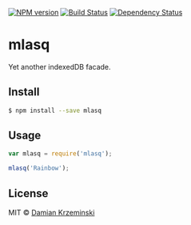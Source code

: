[![NPM version][npm-image]][npm-url]
[![Build Status][travis-image]][travis-url]
[![Dependency Status][gemnasium-image]][gemnasium-url]

# mlasq

Yet another indexedDB facade.

## Install

```sh
$ npm install --save mlasq
```

## Usage

```js
var mlasq = require('mlasq');

mlasq('Rainbow');
```

## License

MIT © [Damian Krzeminski](https://furkot.com)

[npm-image]: https://img.shields.io/npm/v/mlasq.svg
[npm-url]: https://npmjs.org/package/mlasq

[travis-url]: https://travis-ci.org/pirxpilot/mlasq
[travis-image]: https://img.shields.io/travis/pirxpilot/mlasq.svg

[gemnasium-image]: https://img.shields.io/gemnasium/pirxpilot/mlasq.svg
[gemnasium-url]: https://gemnasium.com/pirxpilot/mlasq
